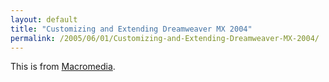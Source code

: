 ```yaml
---
layout: default
title: "Customizing and Extending Dreamweaver MX 2004"
permalink: /2005/06/01/Customizing-and-Extending-Dreamweaver-MX-2004/
---
```


This is from <a href="http://www.macromedia.com/devnet/mx/dreamweaver/articles/extending_macrochat.html" target="_blank">Macromedia</a>.<br/>